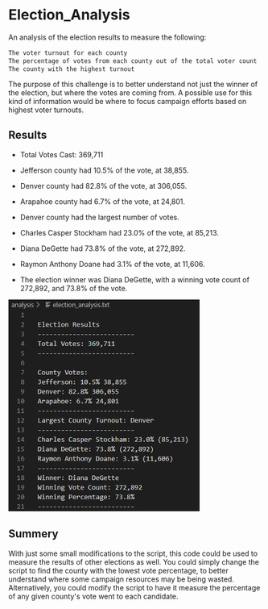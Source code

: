 # Election_Analysis
An analysis of the election results to measure the following:

    The voter turnout for each county
    The percentage of votes from each county out of the total voter count
    The county with the highest turnout

The purpose of this challenge is to better understand not just the winner of the election, but where the votes are coming from. A possible use for this kind of information would be where to focus campaign efforts based on highest voter turnouts. 


## Results 
* Total Votes Cast: 369,711

* Jefferson county had 10.5% of the vote, at 38,855. 
* Denver county had 82.8% of the vote, at 306,055. 
* Arapahoe county had 6.7% of the vote, at 24,801.

* Denver county had the largest number of votes.

* Charles Casper Stockham had 23.0% of the vote, at 85,213.
* Diana DeGette had 73.8% of the vote, at 272,892.
* Raymon Anthony Doane had 3.1% of the vote, at 11,606.

* The election winner was Diana DeGette, with a winning vote count of 272,892, and 73.8% of the vote. 

![Results](./images/result_image.JPG)

## Summery 
With just some small modifications to the script, this code could be used to measure the results of other elections as well. You could simply change the script to find the county with the lowest vote percentage, to better understand where some campaign resources may be being wasted. Alternatively, you could modify the script to have it measure the percentage of any given county's vote went to each candidate.